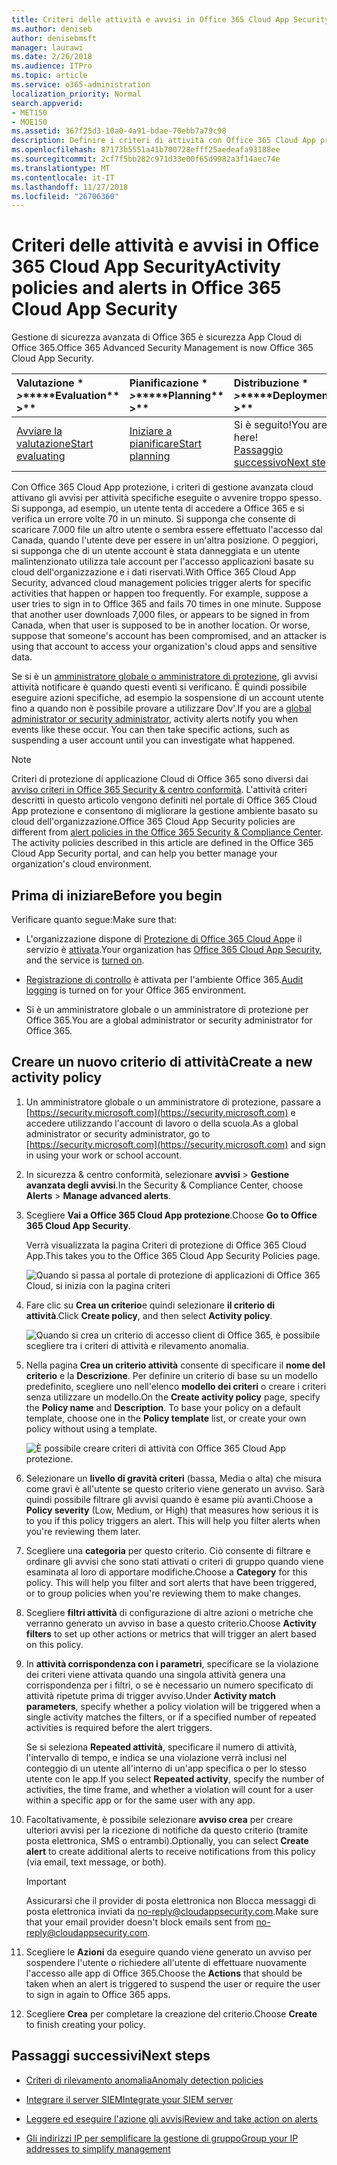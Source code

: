 ```yaml
---
title: Criteri delle attività e avvisi in Office 365 Cloud App Security
ms.author: deniseb
author: denisebmsft
manager: laurawi
ms.date: 2/26/2018
ms.audience: ITPro
ms.topic: article
ms.service: o365-administration
localization_priority: Normal
search.appverid:
- MET150
- MOE150
ms.assetid: 367f25d3-10a0-4a91-bdae-70ebb7a79c98
description: Definire i criteri di attività con Office 365 Cloud App protezione per impostare gli avvisi per attivare indicanti l'attività specifiche eseguite avvenire troppo spesso. Tramite l'impostazione dei criteri per attivare gli avvisi, possono essere informati e monitorare le attività specifiche.
ms.openlocfilehash: 87173b5551a41b700728efff25aedeafa93188ee
ms.sourcegitcommit: 2cf7f5bb282c971d33e00f65d9982a3f14aec74e
ms.translationtype: MT
ms.contentlocale: it-IT
ms.lasthandoff: 11/27/2018
ms.locfileid: "26706360"
---
```

# <a name="activity-policies-and-alerts-in-office-365-cloud-app-security"></a><span data-ttu-id="8a0be-104">Criteri delle attività e avvisi in Office 365 Cloud App Security</span><span class="sxs-lookup"><span data-stu-id="8a0be-104">Activity policies and alerts in Office 365 Cloud App Security</span></span>

<span data-ttu-id="8a0be-105">Gestione di sicurezza avanzata di Office 365 è sicurezza App Cloud di Office 365.</span><span class="sxs-lookup"><span data-stu-id="8a0be-105">Office 365 Advanced Security Management is now Office 365 Cloud App Security.</span></span>
  
|<span data-ttu-id="8a0be-106">Valutazione \* *\>*\*</span><span class="sxs-lookup"><span data-stu-id="8a0be-106">\*\*\*\*Evaluation\*\* \>\*\*</span></span>|<span data-ttu-id="8a0be-107">Pianificazione \* *\>*\*</span><span class="sxs-lookup"><span data-stu-id="8a0be-107">\*\*\*\*Planning\*\* \>\*\*</span></span>|<span data-ttu-id="8a0be-108">Distribuzione \* *\>*\*</span><span class="sxs-lookup"><span data-stu-id="8a0be-108">\*\*\*\*Deployment\*\* \>\*\*</span></span>|<span data-ttu-id="8a0be-109">Utilizzo \* \* \*</span><span class="sxs-lookup"><span data-stu-id="8a0be-109">\*\*\*\*Utilization\*\*\*\*</span></span>|
|:-----|:-----|:-----|:-----|
|[<span data-ttu-id="8a0be-110">Avviare la valutazione</span><span class="sxs-lookup"><span data-stu-id="8a0be-110">Start evaluating</span></span>](office-365-cas-overview.md) <br/> |[<span data-ttu-id="8a0be-111">Iniziare a pianificare</span><span class="sxs-lookup"><span data-stu-id="8a0be-111">Start planning</span></span>](get-ready-for-office-365-cas.md) <br/> |<span data-ttu-id="8a0be-112">Si è seguito!</span><span class="sxs-lookup"><span data-stu-id="8a0be-112">You are here!</span></span>  <br/> [<span data-ttu-id="8a0be-113">Passaggio successivo</span><span class="sxs-lookup"><span data-stu-id="8a0be-113">Next step</span></span>](anomaly-detection-policies-in-ocas.md) <br/> |[<span data-ttu-id="8a0be-114">Avviare utilizzando</span><span class="sxs-lookup"><span data-stu-id="8a0be-114">Start utilizing</span></span>](utilization-activities-for-ocas.md) <br/> |
   
<span data-ttu-id="8a0be-p102">Con Office 365 Cloud App protezione, i criteri di gestione avanzata cloud attivano gli avvisi per attività specifiche eseguite o avvenire troppo spesso. Si supponga, ad esempio, un utente tenta di accedere a Office 365 e si verifica un errore volte 70 in un minuto. Si supponga che consente di scaricare 7.000 file un altro utente o sembra essere effettuato l'accesso dal Canada, quando l'utente deve per essere in un'altra posizione. O peggiori, si supponga che di un utente account è stata danneggiata e un utente malintenzionato utilizza tale account per l'accesso applicazioni basate su cloud dell'organizzazione e i dati riservati.</span><span class="sxs-lookup"><span data-stu-id="8a0be-p102">With Office 365 Cloud App Security, advanced cloud management policies trigger alerts for specific activities that happen or happen too frequently. For example, suppose a user tries to sign in to Office 365 and fails 70 times in one minute. Suppose that another user downloads 7,000 files, or appears to be signed in from Canada, when that user is supposed to be in another location. Or worse, suppose that someone's account has been compromised, and an attacker is using that account to access your organization's cloud apps and sensitive data.</span></span>
  
<span data-ttu-id="8a0be-p103">Se si è un [amministratore globale o amministratore di protezione](permissions-in-the-security-and-compliance-center.md), gli avvisi attività notificare è quando questi eventi si verificano. È quindi possibile eseguire azioni specifiche, ad esempio la sospensione di un account utente fino a quando non è possibile provare a utilizzare Dov'.</span><span class="sxs-lookup"><span data-stu-id="8a0be-p103">If you are a [global administrator or security administrator](permissions-in-the-security-and-compliance-center.md), activity alerts notify you when events like these occur. You can then take specific actions, such as suspending a user account until you can investigate what happened.</span></span>
  
> [!NOTE]
> <span data-ttu-id="8a0be-p104">Criteri di protezione di applicazione Cloud di Office 365 sono diversi dai [avviso criteri in Office 365 Security &amp; centro conformità](alert-policies.md). L'attività criteri descritti in questo articolo vengono definiti nel portale di Office 365 Cloud App protezione e consentono di migliorare la gestione ambiente basato su cloud dell'organizzazione.</span><span class="sxs-lookup"><span data-stu-id="8a0be-p104">Office 365 Cloud App Security policies are different from [alert policies in the Office 365 Security &amp; Compliance Center](alert-policies.md). The activity policies described in this article are defined in the Office 365 Cloud App Security portal, and can help you better manage your organization's cloud environment.</span></span> 
  
## <a name="before-you-begin"></a><span data-ttu-id="8a0be-123">Prima di iniziare</span><span class="sxs-lookup"><span data-stu-id="8a0be-123">Before you begin</span></span>

<span data-ttu-id="8a0be-124">Verificare quanto segue:</span><span class="sxs-lookup"><span data-stu-id="8a0be-124">Make sure that:</span></span>
  
- <span data-ttu-id="8a0be-125">L'organizzazione dispone di [Protezione di Office 365 Cloud App](office-365-cas-overview.md)e il servizio è [attivata](turn-on-office-365-cas.md).</span><span class="sxs-lookup"><span data-stu-id="8a0be-125">Your organization has [Office 365 Cloud App Security](office-365-cas-overview.md), and the service is [turned on](turn-on-office-365-cas.md).</span></span>
    
- <span data-ttu-id="8a0be-126">[Registrazione di controllo](turn-audit-log-search-on-or-off.md) è attivata per l'ambiente Office 365.</span><span class="sxs-lookup"><span data-stu-id="8a0be-126">[Audit logging](turn-audit-log-search-on-or-off.md) is turned on for your Office 365 environment.</span></span> 
    
- <span data-ttu-id="8a0be-127">Si è un amministratore globale o un amministratore di protezione per Office 365.</span><span class="sxs-lookup"><span data-stu-id="8a0be-127">You are a global administrator or security administrator for Office 365.</span></span>
    
## <a name="create-a-new-activity-policy"></a><span data-ttu-id="8a0be-128">Creare un nuovo criterio di attività</span><span class="sxs-lookup"><span data-stu-id="8a0be-128">Create a new activity policy</span></span>

1. <span data-ttu-id="8a0be-129">Un amministratore globale o un amministratore di protezione, passare a [https://security.microsoft.com](https://security.microsoft.com) e accedere utilizzando l'account di lavoro o della scuola.</span><span class="sxs-lookup"><span data-stu-id="8a0be-129">As a global administrator or security administrator, go to [https://security.microsoft.com](https://security.microsoft.com) and sign in using your work or school account.</span></span> 
    
2. <span data-ttu-id="8a0be-130">In sicurezza &amp; centro conformità, selezionare **avvisi** \> **Gestione avanzata degli avvisi**.</span><span class="sxs-lookup"><span data-stu-id="8a0be-130">In the Security &amp; Compliance Center, choose **Alerts** \> **Manage advanced alerts**.</span></span>
    
3. <span data-ttu-id="8a0be-131">Scegliere **Vai a Office 365 Cloud App protezione**.</span><span class="sxs-lookup"><span data-stu-id="8a0be-131">Choose **Go to Office 365 Cloud App Security**.</span></span>
    
    <span data-ttu-id="8a0be-132">Verrà visualizzata la pagina Criteri di protezione di Office 365 Cloud App.</span><span class="sxs-lookup"><span data-stu-id="8a0be-132">This takes you to the Office 365 Cloud App Security Policies page.</span></span>
    
    ![Quando si passa al portale di protezione di applicazioni di Office 365 Cloud, si inizia con la pagina criteri](media/5cb8833c-4e08-438c-bab3-91b5106f6f3f.png)
  
4. <span data-ttu-id="8a0be-134">Fare clic su **Crea un criterio**e quindi selezionare **il criterio di attività**.</span><span class="sxs-lookup"><span data-stu-id="8a0be-134">Click **Create policy**, and then select **Activity policy**.</span></span>
    
    ![Quando si crea un criterio di accesso client di Office 365, è possibile scegliere tra i criteri di attività e rilevamento anomalia.](media/79f34535-ddf9-4a5b-a0a3-8766bf9c174c.png)
  
5. <span data-ttu-id="8a0be-p105">Nella pagina **Crea un criterio attività** consente di specificare il **nome del criterio** e la **Descrizione**. Per definire un criterio di base su un modello predefinito, scegliere uno nell'elenco **modello dei criteri** o creare i criteri senza utilizzare un modello.</span><span class="sxs-lookup"><span data-stu-id="8a0be-p105">On the **Create activity policy** page, specify the **Policy name** and **Description**. To base your policy on a default template, choose one in the **Policy template** list, or create your own policy without using a template.</span></span> 
    
    ![È possibile creare criteri di attività con Office 365 Cloud App protezione.](media/4083a76f-7074-4d6a-8200-6d76d49259d7.png)
  
6. <span data-ttu-id="8a0be-p106">Selezionare un **livello di gravità criteri** (bassa, Media o alta) che misura come gravi è all'utente se questo criterio viene generato un avviso. Sarà quindi possibile filtrare gli avvisi quando è esame più avanti.</span><span class="sxs-lookup"><span data-stu-id="8a0be-p106">Choose a **Policy severity** (Low, Medium, or High) that measures how serious it is to you if this policy triggers an alert. This will help you filter alerts when you're reviewing them later.</span></span> 
    
7. <span data-ttu-id="8a0be-p107">Scegliere una **categoria** per questo criterio. Ciò consente di filtrare e ordinare gli avvisi che sono stati attivati o criteri di gruppo quando viene esaminata al loro di apportare modifiche.</span><span class="sxs-lookup"><span data-stu-id="8a0be-p107">Choose a **Category** for this policy. This will help you filter and sort alerts that have been triggered, or to group policies when you're reviewing them to make changes.</span></span> 
    
8. <span data-ttu-id="8a0be-143">Scegliere **filtri attività** di configurazione di altre azioni o metriche che verranno generato un avviso in base a questo criterio.</span><span class="sxs-lookup"><span data-stu-id="8a0be-143">Choose **Activity filters** to set up other actions or metrics that will trigger an alert based on this policy.</span></span> 
    
9. <span data-ttu-id="8a0be-144">In **attività corrispondenza con i parametri**, specificare se la violazione dei criteri viene attivata quando una singola attività genera una corrispondenza per i filtri, o se è necessario un numero specificato di attività ripetute prima di trigger avviso.</span><span class="sxs-lookup"><span data-stu-id="8a0be-144">Under **Activity match parameters**, specify whether a policy violation will be triggered when a single activity matches the filters, or if a specified number of repeated activities is required before the alert triggers.</span></span>
    
    <span data-ttu-id="8a0be-145">Se si seleziona **Repeated attività**, specificare il numero di attività, l'intervallo di tempo, e indica se una violazione verrà inclusi nel conteggio di un utente all'interno di un'app specifica o per lo stesso utente con le app.</span><span class="sxs-lookup"><span data-stu-id="8a0be-145">If you select **Repeated activity**, specify the number of activities, the time frame, and whether a violation will count for a user within a specific app or for the same user with any app.</span></span>
    
10. <span data-ttu-id="8a0be-146">Facoltativamente, è possibile selezionare **avviso crea** per creare ulteriori avvisi per la ricezione di notifiche da questo criterio (tramite posta elettronica, SMS o entrambi).</span><span class="sxs-lookup"><span data-stu-id="8a0be-146">Optionally, you can select **Create alert** to create additional alerts to receive notifications from this policy (via email, text message, or both).</span></span> 
    
    > [!IMPORTANT]
    > <span data-ttu-id="8a0be-147">Assicurarsi che il provider di posta elettronica non Blocca messaggi di posta elettronica inviati da no-reply@cloudappsecurity.com.</span><span class="sxs-lookup"><span data-stu-id="8a0be-147">Make sure that your email provider doesn't block emails sent from no-reply@cloudappsecurity.com.</span></span> 
  
11. <span data-ttu-id="8a0be-148">Scegliere le **Azioni** da eseguire quando viene generato un avviso per sospendere l'utente o richiedere all'utente di effettuare nuovamente l'accesso alle app di Office 365.</span><span class="sxs-lookup"><span data-stu-id="8a0be-148">Choose the **Actions** that should be taken when an alert is triggered to suspend the user or require the user to sign in again to Office 365 apps.</span></span> 
    
12. <span data-ttu-id="8a0be-149">Scegliere **Crea** per completare la creazione del criterio.</span><span class="sxs-lookup"><span data-stu-id="8a0be-149">Choose **Create** to finish creating your policy.</span></span> 
    
## <a name="next-steps"></a><span data-ttu-id="8a0be-150">Passaggi successivi</span><span class="sxs-lookup"><span data-stu-id="8a0be-150">Next steps</span></span>

- [<span data-ttu-id="8a0be-151">Criteri di rilevamento anomalia</span><span class="sxs-lookup"><span data-stu-id="8a0be-151">Anomaly detection policies</span></span>](anomaly-detection-policies-in-ocas.md)
    
- [<span data-ttu-id="8a0be-152">Integrare il server SIEM</span><span class="sxs-lookup"><span data-stu-id="8a0be-152">Integrate your SIEM server</span></span>](integrate-your-siem-server-with-office-365-cas.md)
    
- [<span data-ttu-id="8a0be-153">Leggere ed eseguire l'azione gli avvisi</span><span class="sxs-lookup"><span data-stu-id="8a0be-153">Review and take action on alerts</span></span>](review-office-365-cas-alerts.md)
    
- [<span data-ttu-id="8a0be-154">Gli indirizzi IP per semplificare la gestione di gruppo</span><span class="sxs-lookup"><span data-stu-id="8a0be-154">Group your IP addresses to simplify management</span></span>](group-your-ip-addresses-in-ocas.md)
    

